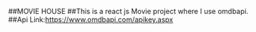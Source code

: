 ##MOVIE HOUSE
##This is a react js Movie project where I use omdbapi.
##Api Link:https://www.omdbapi.com/apikey.aspx
